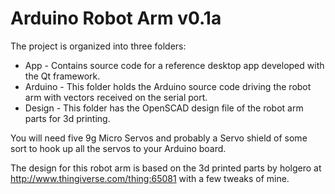 Arduino Robot Arm v0.1a
=======================

The project is organized into three folders:

* App - Contains source code for a reference desktop app developed with the Qt framework.
* Arduino - This folder holds the Arduino source code driving the robot arm with vectors received on the serial port.
* Design - This folder has the OpenSCAD design file of the robot arm parts for 3d printing.

You will need five 9g Micro Servos and probably a Servo shield of some sort to hook up all the servos to your Arduino board.

The design for this robot arm is based on the 3d printed parts by holgero at http://www.thingiverse.com/thing:65081 with a few tweaks of mine.
